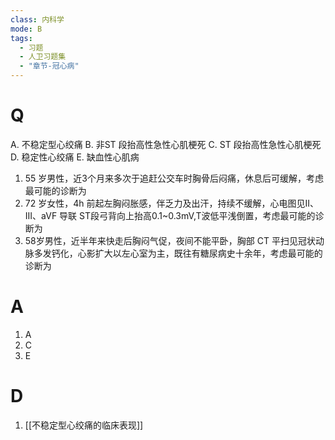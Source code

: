 ```yaml
---
class: 内科学
mode: B
tags:
  - 习题
  - 人卫习题集
  - "章节-冠心病"
---
```


# Q
A. 不稳定型心绞痛 
B. 非ST 段抬高性急性心肌梗死
C. ST 段抬高性急性心肌梗死 
D. 稳定性心绞痛
E. 缺血性心肌病

1. 55 岁男性，近3个月来多次于追赶公交车时胸骨后闷痛，休息后可缓解，考虑最可能的诊断为
2. 72 岁女性，4h 前起左胸闷胀感，伴乏力及出汗，持续不缓解，心电图见II、III、aVF 导联 ST段弓背向上抬高0.1~0.3mV,T波低平浅倒置，考虑最可能的诊断为
3. 58岁男性，近半年来快走后胸闷气促，夜间不能平卧，胸部 CT 平扫见冠状动脉多发钙化，心影扩大以左心室为主，既往有糖尿病史十余年，考虑最可能的诊断为
# A
1. A
2. C
3. E

# D
1. [[不稳定型心绞痛的临床表现]]